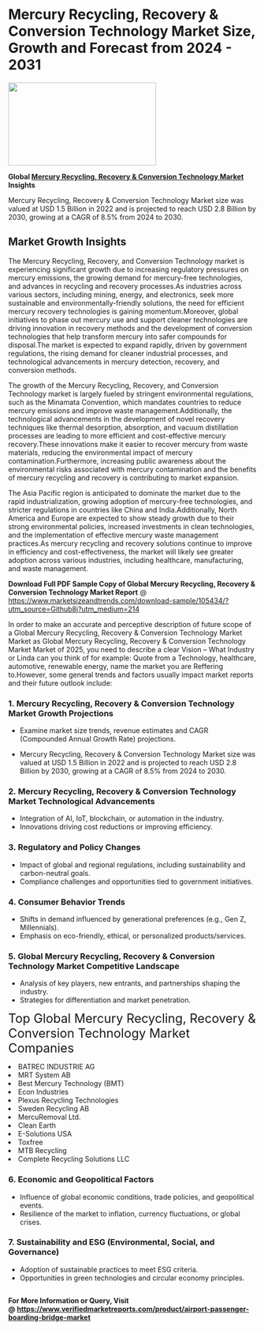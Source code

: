 <H1>Mercury Recycling, Recovery & Conversion Technology Market Size, Growth and Forecast from 2024 - 2031</H1><img class="aligncenter size-medium wp-image-584254" src="https://thirdeyenews.in/wp-content/uploads/2024/09/Global-Market-Research-300x168.jpeg" alt="" width="300" height="168" /><p><strong>Global&nbsp;<a href="https://www.marketsizeandtrends.com/download-sample/105434/?utm_source=Github8j?utm_medium=214">Mercury Recycling, Recovery & Conversion Technology Market</a> Insights</strong></p><p>Mercury Recycling, Recovery & Conversion Technology Market size was valued at USD 1.5 Billion in 2022 and is projected to reach USD 2.8 Billion by 2030, growing at a CAGR of 8.5% from 2024 to 2030.</p><p><h2>Market Growth Insights</h2> <p>The Mercury Recycling, Recovery, and Conversion Technology market is experiencing significant growth due to increasing regulatory pressures on mercury emissions, the growing demand for mercury-free technologies, and advances in recycling and recovery processes.As industries across various sectors, including mining, energy, and electronics, seek more sustainable and environmentally-friendly solutions, the need for efficient mercury recovery technologies is gaining momentum.Moreover, global initiatives to phase out mercury use and support cleaner technologies are driving innovation in recovery methods and the development of conversion technologies that help transform mercury into safer compounds for disposal.The market is expected to expand rapidly, driven by government regulations, the rising demand for cleaner industrial processes, and technological advancements in mercury detection, recovery, and conversion methods.</p> <p>The growth of the Mercury Recycling, Recovery, and Conversion Technology market is largely fueled by stringent environmental regulations, such as the Minamata Convention, which mandates countries to reduce mercury emissions and improve waste management.Additionally, the technological advancements in the development of novel recovery techniques like thermal desorption, absorption, and vacuum distillation processes are leading to more efficient and cost-effective mercury recovery.These innovations make it easier to recover mercury from waste materials, reducing the environmental impact of mercury contamination.Furthermore, increasing public awareness about the environmental risks associated with mercury contamination and the benefits of mercury recycling and recovery is contributing to market expansion.</p> <p>The Asia Pacific region is anticipated to dominate the market due to the rapid industrialization, growing adoption of mercury-free technologies, and stricter regulations in countries like China and India.Additionally, North America and Europe are expected to show steady growth due to their strong environmental policies, increased investments in clean technologies, and the implementation of effective mercury waste management practices.As mercury recycling and recovery solutions continue to improve in efficiency and cost-effectiveness, the market will likely see greater adoption across various industries, including healthcare, manufacturing, and waste management.</p> <p><span class=""><strong>Download Full PDF Sample Copy of Global Mercury Recycling, Recovery & Conversion Technology Market Report</strong> @ <a href="https://www.marketsizeandtrends.com/download-sample/105434/?utm_source=Github8j?utm_medium=214" target="_blank">https://www.marketsizeandtrends.com/download-sample/105434/?utm_source=Github8j?utm_medium=214</a></span></p><p>In order to make an accurate and perceptive description of future scope of a Global&nbsp;Mercury Recycling, Recovery & Conversion Technology Market Market as Global&nbsp;Mercury Recycling, Recovery & Conversion Technology Market Market of 2025, you need to describe a clear Vision &ndash; What Industry or Linda can you think of for example: Quote from a Technology, healthcare, automotive, renewable energy, name the market you are Reffering to.However, some general trends and factors usually impact market reports and their future outlook include:</p><h3>1.&nbsp;<strong>Mercury Recycling, Recovery & Conversion Technology Market Growth Projections</strong></h3><ul><li>Examine market size trends, revenue estimates and CAGR (Compounded Annual Growth Rate) projections.</li><li><p>Mercury Recycling, Recovery & Conversion Technology Market size was valued at USD 1.5 Billion in 2022 and is projected to reach USD 2.8 Billion by 2030, growing at a CAGR of 8.5% from 2024 to 2030.</p></li></ul><h3>2.&nbsp;<strong>Mercury Recycling, Recovery & Conversion Technology Market Technological Advancements</strong></h3><ul><li>Integration of AI, IoT, blockchain, or automation in the industry.</li><li>Innovations driving cost reductions or improving efficiency.</li></ul><h3>3.&nbsp;<strong>Regulatory and Policy Changes</strong></h3><ul><li>Impact of global and regional regulations, including sustainability and carbon-neutral goals.</li><li>Compliance challenges and opportunities tied to government initiatives.</li></ul><h3>4.&nbsp;<strong>Consumer Behavior Trends</strong></h3><ul><li>Shifts in demand influenced by generational preferences (e.g., Gen Z, Millennials).</li><li>Emphasis on eco-friendly, ethical, or personalized products/services.</li></ul><h3>5.&nbsp;<strong>Global Mercury Recycling, Recovery & Conversion Technology Market Competitive Landscape</strong></h3><ul><li>Analysis of key players, new entrants, and partnerships shaping the industry.</li><li>Strategies for differentiation and market penetration.</li></ul><p data-pm-slice="1 1 []"><span style="color: inherit; font-family: inherit; font-size: 25px;">Top Global Mercury Recycling, Recovery & Conversion Technology Market Companies</span></p><div class="" data-test-id=""><p><li>BATREC INDUSTRIE AG</li><li> MRT System AB</li><li> Best Mercury Technology (BMT)</li><li> Econ Industries</li><li> Plexus Recycling Technologies</li><li> Sweden Recycling AB</li><li> MercuRemoval Ltd.</li><li> Clean Earth</li><li> E-Solutions USA</li><li> Toxfree</li><li> MTB Recycling</li><li> Complete Recycling Solutions LLC</li></p></div><h3>6.&nbsp;<strong>Economic and Geopolitical Factors</strong></h3><ul><li>Influence of global economic conditions, trade policies, and geopolitical events.</li><li>Resilience of the market to inflation, currency fluctuations, or global crises.</li></ul><h3>7.&nbsp;<strong>Sustainability and ESG (Environmental, Social, and Governance)</strong></h3><ul><li>Adoption of sustainable practices to meet ESG criteria.</li><li>Opportunities in green technologies and circular economy principles.</li></ul><h2><strong style="font-size: 14px;">For More Information or Query, Visit @&nbsp;</strong><a style="background-color: #ffffff; font-size: 14px;" href="https://www.marketsizeandtrends.com/report/mercury-recycling-recovery-conversion-technology-market/" target="_blank">https://www.verifiedmarketreports.com/product/airport-passenger-boarding-bridge-market</a></h2>